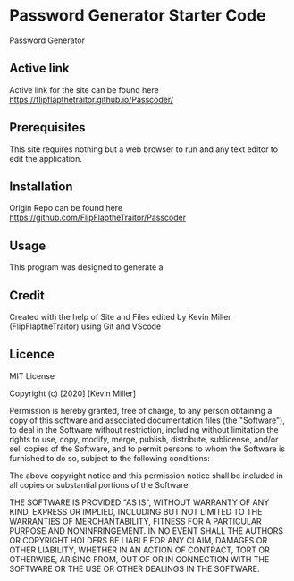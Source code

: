 # Password Generator Starter Code
Password Generator
## Active link
Active link for the site can be found here https://flipflapthetraitor.github.io/Passcoder/
## Prerequisites 
This site requires nothing but a web browser to run and any text editor to edit the application.
## Installation
  Origin Repo can be found here https://github.com/FlipFlaptheTraitor/Passcoder
## Usage
This program was designed to generate a
  
## Credit
Created with the help of 
Site and Files edited by Kevin Miller (FlipFlaptheTraitor) using Git and VScode
## Licence
MIT License

Copyright (c) [2020] [Kevin Miller]

Permission is hereby granted, free of charge, to any person obtaining a copy
of this software and associated documentation files (the "Software"), to deal
in the Software without restriction, including without limitation the rights
to use, copy, modify, merge, publish, distribute, sublicense, and/or sell
copies of the Software, and to permit persons to whom the Software is
furnished to do so, subject to the following conditions:

The above copyright notice and this permission notice shall be included in all
copies or substantial portions of the Software.

THE SOFTWARE IS PROVIDED "AS IS", WITHOUT WARRANTY OF ANY KIND, EXPRESS OR
IMPLIED, INCLUDING BUT NOT LIMITED TO THE WARRANTIES OF MERCHANTABILITY,
FITNESS FOR A PARTICULAR PURPOSE AND NONINFRINGEMENT. IN NO EVENT SHALL THE
AUTHORS OR COPYRIGHT HOLDERS BE LIABLE FOR ANY CLAIM, DAMAGES OR OTHER
LIABILITY, WHETHER IN AN ACTION OF CONTRACT, TORT OR OTHERWISE, ARISING FROM,
OUT OF OR IN CONNECTION WITH THE SOFTWARE OR THE USE OR OTHER DEALINGS IN THE
SOFTWARE.